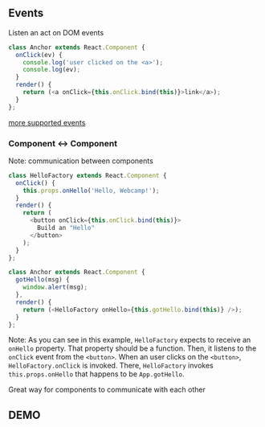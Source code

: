## Events


Listen an act on DOM events


```js
class Anchor extends React.Component {
  onClick(ev) {
    console.log('user clicked on the <a>');
    console.log(ev);
  }
  render() {
    return (<a onClick={this.onClick.bind(this)}>link</a>);
  }
};
```


[more supported events](https://facebook.github.io/react/docs/events.html)


### Component <-> Component

Note: communication between components


```js
class HelloFactory extends React.Component {
  onClick() {
    this.props.onHello('Hello, Webcamp!');
  }
  render() {
    return (
      <button onClick={this.onClick.bind(this)}>
        Build an "Hello"
      </button>
    );
  }
};
```
```js
class Anchor extends React.Component {
  gotHello(msg) {
    window.alert(msg);
  },
  render() {
    return (<HelloFactory onHello={this.gotHello.bind(this)} />);
  }
};
```

Note: As you can see in this example, `HelloFactory` expects to receive an `onHello` property. That property should be a function. Then, it listens to the `onClick` event from the `<button>`. When an user clicks on the `<button>`, `HelloFactory.onClick` is invoked. There, `HelloFactory` invokes `this.props.onHello` that happens to be `App.gotHello`.


Great way for components to communicate with each other


## DEMO
